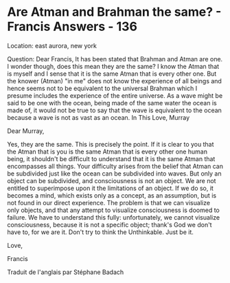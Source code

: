 # Are Atman and Brahman the same? - Francis Answers - 136

Location: east aurora, new york&nbsp;

Question: Dear Francis, It has been stated that Brahman and Atman are one. I wonder though, does this mean they are the same? I know the Atman that is myself and I sense that it is the same Atman that is every other one. But the knower (Atman) &quot;in me&quot; does not know the experience of all beings and hence seems not to be equivalent to the universal Brahman which I presume includes the experience of the entire universe. As a wave might be said to be one with the ocean, being made of the same water the ocean is made of, it would not be true to say that the wave is equivalent to the ocean because a wave is not as vast as an ocean. In This Love, Murray

Dear Murray,

Yes, they are the same. This is precisely the point. If it is clear to you that the Atman that is you is the same Atman that is every other one human being, it shouldn't be difficult to understand that it is the same Atman that encompasses all things. Your difficulty arises from the belief that Atman can be subdivided just like the ocean can be subdivided into waves. But only an object can be subdivided, and consciousness is not an object. We are not entitled to superimpose upon it the limitations of an object. If we do so, it becomes a mind, which exists only as a concept, as an assumption, but is not found in our direct experience. The problem is that we can visualize only objects, and that any attempt to visualize consciousness is doomed to failure. We have to understand this fully: unfortunately, we cannot visualize consciousness, because it is not a specific object; thank's God we don't have to, for we are it. Don't try to think the Unthinkable. Just be it.&nbsp;

Love,

Francis

  

Traduit de l'anglais par St&eacute;phane Badach


